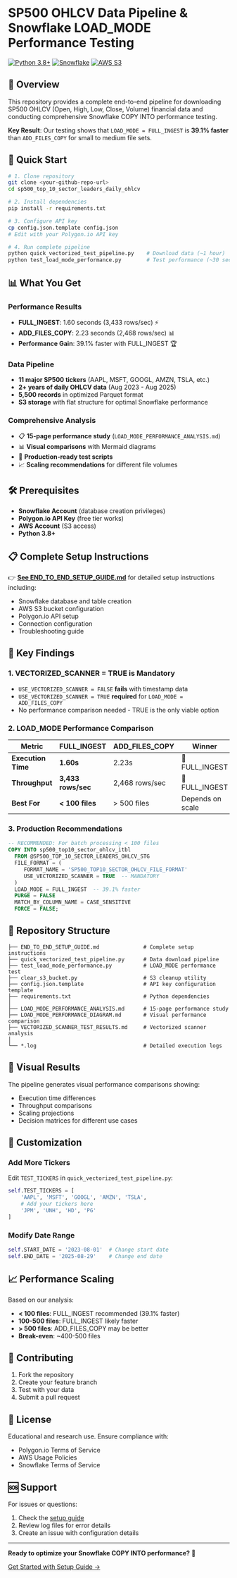 # SP500 OHLCV Data Pipeline & Snowflake LOAD_MODE Performance Testing

[![Python 3.8+](https://img.shields.io/badge/python-3.8+-blue.svg)](https://www.python.org/downloads/)
[![Snowflake](https://img.shields.io/badge/snowflake-compatible-blue.svg)](https://www.snowflake.com/)
[![AWS S3](https://img.shields.io/badge/aws-s3-orange.svg)](https://aws.amazon.com/s3/)

## 🎯 Overview

This repository provides a complete end-to-end pipeline for downloading SP500 OHLCV (Open, High, Low, Close, Volume) financial data and conducting comprehensive Snowflake COPY INTO performance testing. 

**Key Result**: Our testing shows that `LOAD_MODE = FULL_INGEST` is **39.1% faster** than `ADD_FILES_COPY` for small to medium file sets.

## 🚀 Quick Start

```bash
# 1. Clone repository
git clone <your-github-repo-url>
cd sp500_top_10_sector_leaders_daily_ohlcv

# 2. Install dependencies
pip install -r requirements.txt

# 3. Configure API key
cp config.json.template config.json
# Edit with your Polygon.io API key

# 4. Run complete pipeline
python quick_vectorized_test_pipeline.py    # Download data (~1 hour)
python test_load_mode_performance.py        # Test performance (~30 seconds)
```

## 📊 What You Get

### Performance Results
- **FULL_INGEST**: 1.60 seconds (3,433 rows/sec) ⚡
- **ADD_FILES_COPY**: 2.23 seconds (2,468 rows/sec) 📊
- **Performance Gain**: 39.1% faster with FULL_INGEST 🏆

### Data Pipeline
- **11 major SP500 tickers** (AAPL, MSFT, GOOGL, AMZN, TSLA, etc.)
- **2+ years of daily OHLCV data** (Aug 2023 - Aug 2025)
- **5,500 records** in optimized Parquet format
- **S3 storage** with flat structure for optimal Snowflake performance

### Comprehensive Analysis
- 📋 **15-page performance study** (`LOAD_MODE_PERFORMANCE_ANALYSIS.md`)
- 📊 **Visual comparisons** with Mermaid diagrams
- 🔬 **Production-ready test scripts**
- 📈 **Scaling recommendations** for different file volumes

## 🛠️ Prerequisites

- **Snowflake Account** (database creation privileges)
- **Polygon.io API Key** (free tier works)
- **AWS Account** (S3 access)
- **Python 3.8+**

## 📋 Complete Setup Instructions

👉 **[See END_TO_END_SETUP_GUIDE.md](./END_TO_END_SETUP_GUIDE.md)** for detailed setup instructions including:

- Snowflake database and table creation
- AWS S3 bucket configuration  
- Polygon.io API setup
- Connection configuration
- Troubleshooting guide

## 🎯 Key Findings

### 1. VECTORIZED_SCANNER = TRUE is Mandatory
- `USE_VECTORIZED_SCANNER = FALSE` **fails** with timestamp data
- `USE_VECTORIZED_SCANNER = TRUE` **required** for `LOAD_MODE = ADD_FILES_COPY`
- No performance comparison needed - TRUE is the only viable option

### 2. LOAD_MODE Performance Comparison
| Metric | FULL_INGEST | ADD_FILES_COPY | Winner |
|--------|-------------|----------------|---------|
| **Execution Time** | **1.60s** | 2.23s | 🥇 FULL_INGEST |
| **Throughput** | **3,433 rows/sec** | 2,468 rows/sec | 🥇 FULL_INGEST |
| **Best For** | **< 100 files** | > 500 files | Depends on scale |

### 3. Production Recommendations
```sql
-- RECOMMENDED: For batch processing < 100 files
COPY INTO sp500_top10_sector_ohlcv_itbl
  FROM @SP500_TOP_10_SECTOR_LEADERS_OHLCV_STG
  FILE_FORMAT = (
     FORMAT_NAME = 'SP500_TOP10_SECTOR_OHLCV_FILE_FORMAT'
     USE_VECTORIZED_SCANNER = TRUE  -- MANDATORY
  )
  LOAD_MODE = FULL_INGEST  -- 39.1% faster
  PURGE = FALSE
  MATCH_BY_COLUMN_NAME = CASE_SENSITIVE
  FORCE = FALSE;
```

## 📁 Repository Structure

```
├── END_TO_END_SETUP_GUIDE.md              # Complete setup instructions
├── quick_vectorized_test_pipeline.py      # Data download pipeline
├── test_load_mode_performance.py          # LOAD_MODE performance test
├── clear_s3_bucket.py                     # S3 cleanup utility
├── config.json.template                   # API key configuration template
├── requirements.txt                       # Python dependencies
│
├── LOAD_MODE_PERFORMANCE_ANALYSIS.md      # 15-page performance study
├── LOAD_MODE_PERFORMANCE_DIAGRAM.md       # Visual performance comparison
├── VECTORIZED_SCANNER_TEST_RESULTS.md     # Vectorized scanner analysis
│
└── *.log                                  # Detailed execution logs
```

## 🎨 Visual Results

The pipeline generates visual performance comparisons showing:
- Execution time differences
- Throughput comparisons  
- Scaling projections
- Decision matrices for different use cases

## 🔧 Customization

### Add More Tickers
Edit `TEST_TICKERS` in `quick_vectorized_test_pipeline.py`:
```python
self.TEST_TICKERS = [
    'AAPL', 'MSFT', 'GOOGL', 'AMZN', 'TSLA',
    # Add your tickers here
    'JPM', 'UNH', 'HD', 'PG'
]
```

### Modify Date Range
```python
self.START_DATE = '2023-08-01'  # Change start date
self.END_DATE = '2025-08-29'    # Change end date
```

## 📈 Performance Scaling

Based on our analysis:
- **< 100 files**: FULL_INGEST recommended (39.1% faster)
- **100-500 files**: FULL_INGEST likely faster
- **> 500 files**: ADD_FILES_COPY may be better
- **Break-even**: ~400-500 files

## 🤝 Contributing

1. Fork the repository
2. Create your feature branch
3. Test with your data
4. Submit a pull request

## 📄 License

Educational and research use. Ensure compliance with:
- Polygon.io Terms of Service
- AWS Usage Policies
- Snowflake Terms of Service

## 🆘 Support

For issues or questions:
1. Check the [setup guide](./END_TO_END_SETUP_GUIDE.md)
2. Review log files for error details
3. Create an issue with configuration details

---

**Ready to optimize your Snowflake COPY INTO performance?** 🚀

[Get Started with Setup Guide →](./END_TO_END_SETUP_GUIDE.md)
